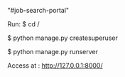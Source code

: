 "#job-search-portal" 

Run:
$ cd /<project desktop>
  
$ python manage.py createsuperuser

$ python manage.py runserver


Access at :
http://127.0.0.1:8000/
